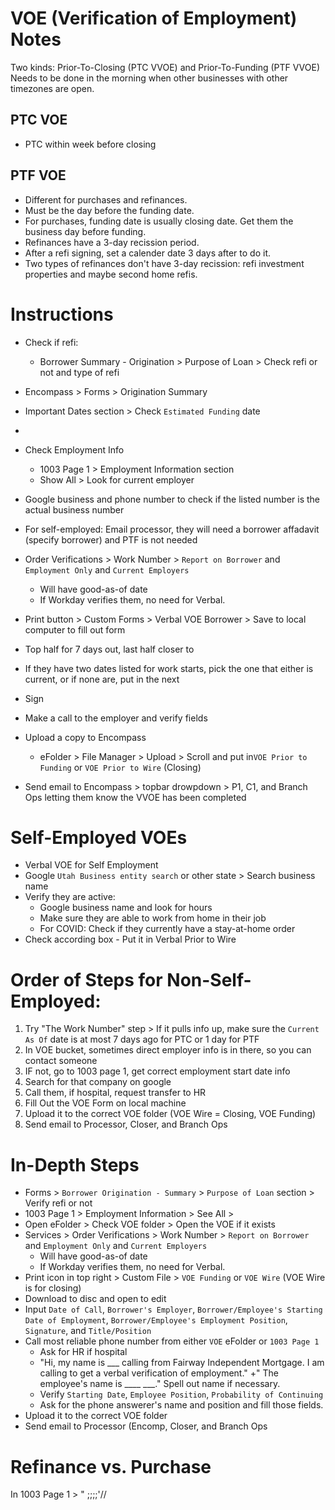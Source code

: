 # VOE (Verification of Employment) Notes

Two kinds: Prior-To-Closing (PTC VVOE) and Prior-To-Funding (PTF VVOE)
Needs to be done in the morning when other businesses with other timezones are open.

## PTC VOE
+ PTC within week before closing

## PTF VOE
+ Different for purchases and refinances.
+ Must be the day before the funding date.
+ For purchases, funding date is usually closing date. Get them the business day before funding.
+ Refinances have a 3-day recission period. 
+ After a refi signing, set a calender date 3 days after to do it.
+ Two types of refinances don't have 3-day recission: refi investment properties and maybe second home refis.

# Instructions
+ Check if refi:
	+ Borrower Summary - Origination > Purpose of Loan > Check refi or not and type of refi
+ Encompass > Forms > Origination Summary
+ Important Dates section > Check `Estimated Funding` date
+ 
+ Check Employment Info
	+ 1003 Page 1 > Employment Information section
	+ Show All > Look for current employer
+ Google business and phone number to check if the listed number is the actual business number
+ For self-employed: Email processor, they will need a borrower affadavit (specify borrower) and PTF is not needed

+ Order Verifications > Work Number > `Report on Borrower` and `Employment Only` and `Current Employers`
	+ Will have good-as-of date
	+ If Workday verifies them, no need for Verbal.
+ Print button > Custom Forms > Verbal VOE Borrower > Save to local computer to fill out form
+ Top half for 7 days out, last half closer to 
+ If they have two dates listed for work starts, pick the one that either is current, or if none are, put in the next
+ Sign
+ Make a call to the employer and verify fields

+ Upload a copy to Encompass
	+ eFolder > File Manager > Upload > Scroll and put in`VOE Prior to Funding` or `VOE Prior to Wire` (Closing)

+ Send email to Encompass > topbar drowpdown > P1, C1, and Branch Ops letting them know the VVOE has been completed

# Self-Employed VOEs 
+ Verbal VOE for Self Employment
+ Google `Utah Business entity search` or other state > Search business name
+ Verify they are active:
	+ Google business name and look for hours
	+ Make sure they are able to work from home in their job
	+ For COVID: Check if they currently have a stay-at-home order
+ Check according box - Put it in Verbal Prior to Wire


# Order of Steps for Non-Self-Employed:
1. Try "The Work Number" step > If it pulls info up, make sure the `Current As Of` date is at most 7 days ago for PTC or 1 day for PTF
2. In VOE bucket, sometimes direct employer info is in there, so you can contact someone
3. IF not, go to 1003 page 1, get correct employment start date info
4. Search for that company on google
5. Call them, if hospital, request transfer to HR
6. Fill Out the VOE Form on local machine
7. Upload it to the correct VOE folder (VOE Wire = Closing, VOE Funding)
8. Send email to Processor, Closer, and Branch Ops

# In-Depth Steps
+ Forms > `Borrower Origination - Summary` > `Purpose of Loan` section > Verify refi or not
+ 1003 Page 1 > Employment Information > See All > 
+ Open eFolder > Check VOE folder > Open the VOE if it exists
+ Services > Order Verifications > Work Number > `Report on Borrower` and `Employment Only` and `Current Employers`
	+ Will have good-as-of date
	+ If Workday verifies them, no need for Verbal.
+ Print icon in top right > Custom File > `VOE Funding` or `VOE Wire` (VOE Wire is for closing)
+ Download to disc and open to edit
+ Input `Date of Call`, `Borrower's Employer`, `Borrower/Employee's Starting Date of Employment`, `Borrower/Employee's Employment Position`, `Signature`, and `Title/Position`
+ Call most reliable phone number from either `VOE` eFolder or `1003 Page 1` 
	+ Ask for HR if hospital
	+ "Hi, my name is ___ calling from Fairway Independent Mortgage. I am calling to get a verbal verification of employment."
	+" The employee's name is ____ ___." Spell out name if necessary.
	+ Verify `Starting Date`, `Employee Position`, `Probability of Continuing`
	+ Ask for the phone answerer's name and position and fill those fields.
+ Upload it to the correct VOE folder
+ Send email to Processor (Encomp, Closer, and Branch Ops

# Refinance vs. Purchase
In 1003 Page 1 > "
;;;;'//




